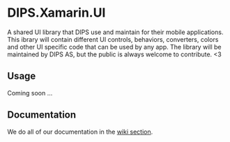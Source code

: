 # DIPS.Xamarin.UI

A shared UI library that DIPS use and maintain for their mobile applications. This ibrary will contain different UI controls, behaviors, converters, colors and other UI specific code that can be used by any app. The library will be maintained by DIPS AS, but the public is always welcome to contribute. <3 

## Usage

Coming soon ...

## Documentation

We do all of our documentation in the [wiki section](https://github.com/DIPSAS/DIPS.Xamarin.UI/wiki).
